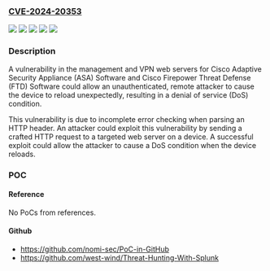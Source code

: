 ### [CVE-2024-20353](https://cve.mitre.org/cgi-bin/cvename.cgi?name=CVE-2024-20353)
![](https://img.shields.io/static/v1?label=Product&message=Cisco%20Adaptive%20Security%20Appliance%20(ASA)%20Software&color=blue)
![](https://img.shields.io/static/v1?label=Product&message=Cisco%20Firepower%20Threat%20Defense%20Software&color=blue)
![](https://img.shields.io/static/v1?label=Version&message=%3D%206.2.3%20&color=brighgreen)
![](https://img.shields.io/static/v1?label=Version&message=%3D%209.8.1%20&color=brighgreen)
![](https://img.shields.io/static/v1?label=Vulnerability&message=Loop%20with%20Unreachable%20Exit%20Condition%20('Infinite%20Loop')&color=brighgreen)

### Description

A vulnerability in the management and VPN web servers for Cisco Adaptive Security Appliance (ASA) Software and Cisco Firepower Threat Defense (FTD) Software could allow an unauthenticated, remote attacker to cause the device to reload unexpectedly, resulting in a denial of service (DoS) condition. This vulnerability is due to incomplete error checking when parsing an HTTP header. An attacker could exploit this vulnerability by sending a crafted HTTP request to a targeted web server on a device. A successful exploit could allow the attacker to cause a DoS condition when the device reloads.

### POC

#### Reference
No PoCs from references.

#### Github
- https://github.com/nomi-sec/PoC-in-GitHub
- https://github.com/west-wind/Threat-Hunting-With-Splunk

